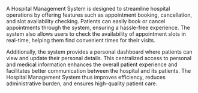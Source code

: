 A Hospital Management System is designed to streamline hospital operations by offering features such as appointment booking, cancellation, and slot availability checking. Patients can easily book or cancel appointments through the system, ensuring a hassle-free experience. The system also allows users to check the availability of appointment slots in real-time, helping them find convenient times for their visits.

Additionally, the system provides a personal dashboard where patients can view and update their personal details. This centralized access to personal and medical information enhances the overall patient experience and facilitates better communication between the hospital and its patients. The Hospital Management System thus improves efficiency, reduces administrative burden, and ensures high-quality patient care.

